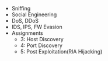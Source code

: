 - Sniffing
- Social Engineering
- DoS, DDoS
- IDS, IPS, FW Evasion
- Assignments
    - 3: Host Discovery
    - 4: Port Discovery
    - 5: Post Exploitation(RIA Hijacking)

